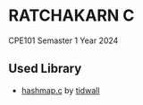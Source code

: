 # RATCHAKARN C

CPE101 Semaster 1 Year 2024

## Used Library

- [hashmap.c](https://github.com/tidwall/hashmap.c) by [tidwall](https://github.com/tidwall)
